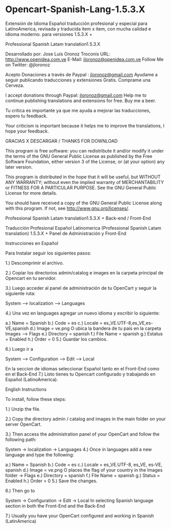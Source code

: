 Opencart-Spanish-Lang-1.5.3.X
=============================

Extensión de Idioma Español traducción profesional y especial para LatinoAmerica, revisada y traducida item x item, con mucha calidad e idioma moderno. para versiones 1.5.3.X +

Professional Spanish Latam translation1.5.3.X

Desarrollado por: Jose Luis Oronoz Troconis 
URL: http://www.openidea.com.ve 
E-Mail: jloronoz@openidea.com.ve 
Follow Me on Twitter: @jloronoz 

Acepto Donaciones a través de Paypal : jloronoz@gmail.com
Ayudame a seguir publicando traducciones y extensiones Gratis. Comprame una Cerveza.


I accept donations through Paypal: jloronoz@gmail.com
Help me to continue publishing translations and extensions for free. Buy me a beer.

Tu critica es importante ya que me ayuda a mejorar las traducciones, espero tu feedback.

Your criticism is important because it helps me to improve the translations, I hope your feedback.


GRACIAS X DESCARGAR / THANKS FOR DOWNLOAD

This program is free software: you can redistribute it and/or modify
it under the terms of the GNU General Public License as published by
the Free Software Foundation, either version 3 of the License, or
(at your option) any later version.

This program is distributed in the hope that it will be useful,
but WITHOUT ANY WARRANTY; without even the implied warranty of
MERCHANTABILITY or FITNESS FOR A PARTICULAR PURPOSE. See the
GNU General Public License for more details.

You should have received a copy of the GNU General Public License
along with this program. If not, see <http://www.gnu.org/licenses/>.



Professional Spanish Latam translation1.5.3.X + Back-end / Front-End

Traducción Profesional Español Latinomerica (Professional Spanish Latam translation) 1.5.3.X + Panel de Administración y Front-End

Instrucciones en Español

Para Instalar seguir los siguientes pasos:

1.) Descomprimir el archivo.

2.) Copiar los directorios admin/catalog e images en la carpeta principal de Opencart en tu servidor.

3.) Luego acceder al panel de administración de tu OpenCart y seguir la siguiente ruta:

System --> localization --> Languages

4.) Una vez en languages agregar un nuevo idioma y escribir lo siguiente:

a.) Name = Spanish
b.) Code = es
c.) Locale = es_VE.UTF-8,es_VE,es-VE,spanish
d.) Image = ve.png O ubica la bandera de tu país en la carpeta Images --> Flags
e.) Directory = spanish
f.) File Name = spanish
g.) Estatus = Enabled
h.) Order = 0
5.) Guardar los cambios.

6.) Luego ir a

System --> Configuration --> Edit --> Local 

En la seccion de idiomas seleccionar Español tanto en el Front-End como en el Back-End
7.) Listo tienes tu Opencart configurado y trabajando en Español (LatinoAmerica).

English Instructions

To install, follow these steps:

1.) Unzip the file.

2.) Copy the directory admin / catalog and images in the main folder on your server OpenCart.

3.) Then access the administration panel of your OpenCart and follow the following path: 

System -> localization -> Languages 
4.) Once in languages ​​add a new language and type the following: 

a.) Name = Spanish 
b.) Code = es 
c.) Locale = es_VE.UTF-8, es_VE, es-VE, spanish 
d.) Image = ve.png O places the flag of your country in the Images folder -> Flags 
e.) Directory = spanish 
f.) File Name = spanish 
g.) Status = Enabled 
h.) Order = 0 
5.) Save the changes.

6.) Then go to 

System -> Configuration -> Edit -> Local 
In selecting Spanish language section in both the Front-End and the Back-End 

7.) Usually you have your OpenCart configured and working in Spanish (LatinAmerica)
